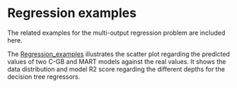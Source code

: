 # Regression examples

The related examples for the multi-output regression problem are included here. 

The [Regression_examples](Regression_examples.py) illustrates the scatter plot regarding the predicted values of two C-GB and MART models against the real values. 
It shows the data distribution and model R2 score regarding the different depths for the decision tree regressors.
